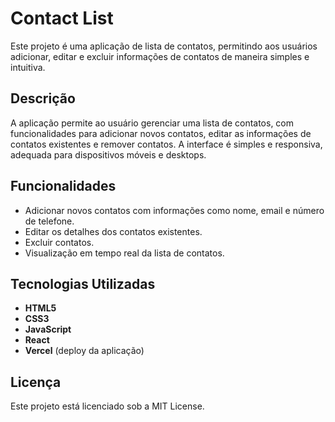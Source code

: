 # Contact List

Este projeto é uma aplicação de lista de contatos, permitindo aos usuários adicionar, editar e excluir informações de contatos de maneira simples e intuitiva.

## Descrição

A aplicação permite ao usuário gerenciar uma lista de contatos, com funcionalidades para adicionar novos contatos, editar as informações de contatos existentes e remover contatos. A interface é simples e responsiva, adequada para dispositivos móveis e desktops.

## Funcionalidades

- Adicionar novos contatos com informações como nome, email e número de telefone.
- Editar os detalhes dos contatos existentes.
- Excluir contatos.
- Visualização em tempo real da lista de contatos.

## Tecnologias Utilizadas

- **HTML5**
- **CSS3**
- **JavaScript**
- **React**
- **Vercel** (deploy da aplicação)

## Licença

Este projeto está licenciado sob a MIT License.
